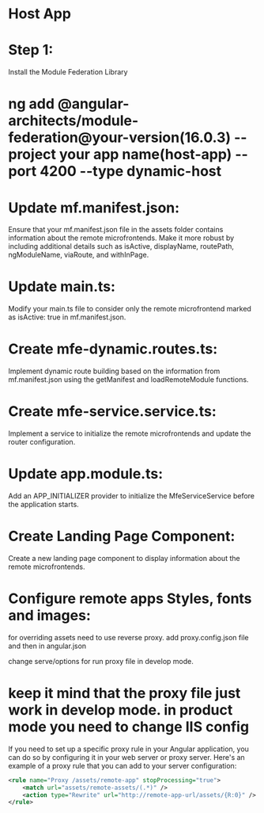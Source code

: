 # Host App

# Step 1: 
Install the Module Federation Library


# ng add @angular-architects/module-federation@your-version(16.0.3) --project your app name(host-app) --port 4200 --type dynamic-host




# Update mf.manifest.json:

 Ensure that your mf.manifest.json file in the assets folder contains information about the remote microfrontends. Make it more robust by including additional details such as isActive, displayName, routePath, ngModuleName, viaRoute, and withInPage.

 # Update main.ts: 
 
 Modify your main.ts file to consider only the remote microfrontend marked as isActive: true in mf.manifest.json.

 # Create mfe-dynamic.routes.ts: 
 Implement dynamic route building based on the information from mf.manifest.json using the getManifest and loadRemoteModule functions.


 # Create mfe-service.service.ts: 
 
 Implement a service to initialize the remote microfrontends and update the router configuration.


 # Update app.module.ts: 
 
 Add an APP_INITIALIZER provider to initialize the MfeServiceService before the application starts.


 # Create Landing Page Component:
  Create a new landing page component to display information about the remote microfrontends.


  # Configure remote apps Styles, fonts and images: 
for overriding assets need to use reverse proxy. add proxy.config.json file and then in angular.json

change serve/options for run proxy file in develop mode. 

# keep it mind that the proxy file just work in develop mode. in product mode you need to change IIS config 


If you need to set up a specific proxy rule in your Angular application, you can do so by configuring it in your web server or proxy server. Here's an example of a proxy rule that you can add to your server configuration:

```xml
<rule name="Proxy /assets/remote-app" stopProcessing="true">
    <match url="assets/remote-assets/(.*)" />
    <action type="Rewrite" url="http://remote-app-url/assets/{R:0}" />
</rule>